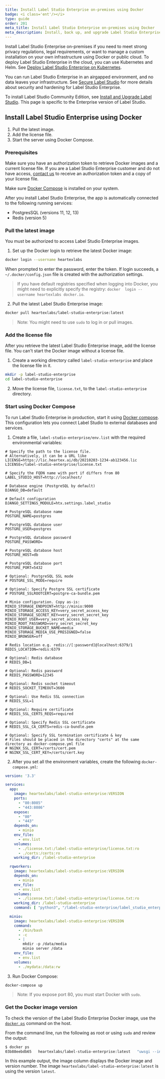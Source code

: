 ```yaml
---
title: Install Label Studio Enterprise on-premises using Docker
badge: <i class='ent'/></i>
type: guide
order: 201
meta_title: Install Label Studio Enterprise on-premises using Docker
meta_description: Install, back up, and upgrade Label Studio Enterprise with Docker to create machine learning and data science projects on-premises.
---
```


Install Label Studio Enterprise on-premises if you need to meet strong privacy regulations, legal requirements, or want to manage a custom installation on your own infrastructure using Docker or public cloud. <!--To deploy Label Studio Enterprise on Amazon AWS in a Virtual Private Cloud (VPC), see [Install Label Studio Enterprise on AWS Private Cloud](install_enterprise_vpc.html).--> To deploy Label Studio Enterprise in the cloud, you can use Kubernetes and Helm. See [Deploy Label Studio Enterprise on Kubernetes](install_enterprise_k8s.html).

You can run Label Studio Enterprise in an airgapped environment, and no data leaves your infrastructure. See [Secure Label Studio](security.html) for more details about security and hardening for Label Studio Enterprise.

<div class="enterprise"><p>
To install Label Studio Community Edition, see <a href="install.html">Install and Upgrade Label Studio</a>. This page is specific to the Enterprise version of Label Studio.
</p></div>

<!-- md deploy.md -->

## Install Label Studio Enterprise using Docker

1. Pull the latest image.
2. Add the license file.
3. Start the server using Docker Compose.

### Prerequisites
Make sure you have an authorization token to retrieve Docker images and a current license file. If you are a Label Studio Enterprise customer and do not have access, [contact us](mailto:hello@heartex.ai) to receive an authorization token and a copy of your license file.

Make sure [Docker Compose](https://docs.docker.com/compose/install/) is installed on your system.

After you install Label Studio Enterprise, the app is automatically connected to the following running services:
- PostgresSQL (versions 11, 12, 13)
- Redis (version 5)

### Pull the latest image

You must be authorized to access Label Studio Enterprise images. 

1. Set up the Docker login to retrieve the latest Docker image:
```bash
docker login --username heartexlabs
```
When prompted to enter the password, enter the token. If login succeeds, a `~/.docker/config.json` file is created with the authorization settings.  

> If you have default registries specified when logging into Docker, you might need to explicitly specify the registry: `docker  login --username heartexlabs docker.io`.

2. Pull the latest Label Studio Enterprise image:
```bash
docker pull heartexlabs/label-studio-enterprise:latest
```
> Note: You might need to use `sudo` to log in or pull images.

### Add the license file 
After you retrieve the latest Label Studio Enterprise image, add the license file. You can't start the Docker image without a license file. 

1. Create a working directory called `label-studio-enterprise` and place the license file in it.
```bash
mkdir -p label-studio-enterprise
cd label-studio-enterprise
```
2. Move the license file, `license.txt`, to the `label-studio-enterprise` directory.

### Start using Docker Compose

To run Label Studio Enterprise in production, start it using [Docker compose](https://docs.docker.com/compose/). This configuration lets you connect Label Studio to external databases and services.

1. Create a file, `label-studio-enterprise/env.list` with the required environmental variables:
```
# Specify the path to the license file. 
# Alternatively, it can be a URL like LICENSE=https://lic.heartex.ai/db/20210203-1234-ab123456.lic
LICENSE=/label-studio-enterprise/license.txt

# Specify the FQDN name with port if differs from 80
LABEL_STUDIO_HOST=http://localhost/

# Database engine (PostgreSQL by default)
DJANGO_DB=default

# Default configuration
DJANGO_SETTINGS_MODULE=htx.settings.label_studio

# PostgreSQL database name
POSTGRE_NAME=postgres

# PostgreSQL database user
POSTGRE_USER=postgres

# PostgreSQL database password
POSTGRE_PASSWORD=

# PostgreSQL database host
POSTGRE_HOST=db

# PostgreSQL database port
POSTGRE_PORT=5432

# Optional: PostgreSQL SSL mode
# POSTGRE_SSL_MODE=require

# Optional: Specify Postgre SSL certificate
# POSTGRE_SSLROOTCERT=postgre-ca-bundle.pem

# Minio configuration. Copy as-is:
MINIO_STORAGE_ENDPOINT=http://minio:9000
MINIO_STORAGE_ACCESS_KEY=very_secret_access_key
MINIO_STORAGE_SECRET_KEY=very_secret_secret_key
MINIO_ROOT_USER=very_secret_access_key
MINIO_ROOT_PASSWORD=very_secret_secret_key
MINIO_STORAGE_BUCKET_NAME=media
MINIO_STORAGE_MEDIA_USE_PRESIGNED=false
MINIO_BROWSER=off

# Redis location e.g. redis://[:password]@localhost:6379/1
REDIS_LOCATION=redis:6379

# Optional: Redis database
# REDIS_DB=1

# Optional: Redis password
# REDIS_PASSWORD=12345

# Optional: Redis socket timeout
# REDIS_SOCKET_TIMEOUT=3600

# Optional: Use Redis SSL connection
# REDIS_SSL=1

# Optional: Require certificate
# REDIS_SSL_CERTS_REQS=required

# Optional: Specify Redis SSL certificate
# REDIS_SSL_CA_CERTS=redis-ca-bundle.pem

# Optional: Specify SSL termination certificate & key
# Files should be placed in the directory "certs" at the same directory as docker-compose.yml file
# NGINX_SSL_CERT=/certs/cert.pem
# NGINX_SSL_CERT_KEY=/certs/cert.key
```

2. After you set all the environment variables, create the following `docker-compose.yml`:

```yaml
version: '3.3'

services:
  app:
    image: heartexlabs/label-studio-enterprise:VERSION
    ports:
      - "80:8085"
      - "443:8086"
    expose:
      - "80"
      - "443"
    depends_on:
      - minio
    env_file:
      - env.list
    volumes:
      - ./license.txt:/label-studio-enterprise/license.txt:ro
      - ./certs:/certs:ro
    working_dir: /label-studio-enterprise

  rqworkers:
    image: heartexlabs/label-studio-enterprise:VERSION
    depends_on:
      - minio
    env_file:
      - env.list
    volumes:
      - ./license.txt:/label-studio-enterprise/license.txt:ro
    working_dir: /label-studio-enterprise
    command: [ "python3", "/label-studio-enterprise/label_studio_enterprise/manage.py", "rqworker", "default" ]

  minio:
    image: heartexlabs/label-studio-enterprise:VERSION
    command:
      - /bin/bash
      - -c
      - |
        mkdir -p /data/media
        minio server /data
    env_file:
      - env.list
    volumes:
      - ./mydata:/data:rw

```

3. Run Docker Compose:

```bash
docker-compose up
```

> Note: If you expose port 80, you must start Docker with `sudo`.

### Get the Docker image version

To check the version of the Label Studio Enterprise Docker image, use the [`docker ps`](https://docs.docker.com/engine/reference/commandline/ps/) command on the host. 

From the command line, run the following as root or using `sudo` and review the output:
```bash
$ docker ps
03b88eebdb65   heartexlabs/label-studio-enterprise:latest   "uwsgi --ini deploy/…"   36 hours ago   Up 36 hours   0.0.0.0:80->8000/tcp   label-studio-enterprise_app_1
```
In this example output, the image column displays the Docker image and version number. The image `heartexlabs/label-studio-enterprise:latest` is using the version `latest`.
